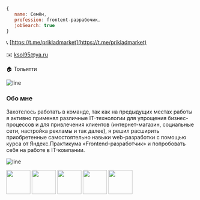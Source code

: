 ```javascript
{
   name: Семён,
   profession: frontent-разрабочик,
   jobSearch: true
}
```
📞 [https://t.me/prikladmarket](https://t.me/prikladmarket)

✉️ [ksol95@ya.ru](mailto://ksol95@ya.ru)

🏠 Тольятти

   
![line](https://capsule-render.vercel.app/api?type=rect&color=gradient&height=1)
### Обо мне
Захотелось работать в команде, так как на предыдущих местах работы я активно применял различные IT-технологии для упрощения бизнес-процессов и для привлечения клиентов (интернет-магазин, социальные сети, настройка рекламы и так далее), я решил расширить приобретенные самостоятельно навыки web-разработки с помощью курса от Яндекс.Практикума «Frontend-разработчик» и попробовать себя на работе в IT-компании.

![line](https://capsule-render.vercel.app/api?type=rect&color=gradient&height=1)

  <span><img src="https://cdn.jsdelivr.net/gh/devicons/devicon@latest/icons/css3/css3-original.svg" width="64" height="64" /></span>
  <span><img src="https://cdn.jsdelivr.net/gh/devicons/devicon@latest/icons/html5/html5-original.svg" width="64" height="64" /></span>
  <span><img src="https://cdn.jsdelivr.net/gh/devicons/devicon@latest/icons/javascript/javascript-original.svg" width="64" height="64" /></span>
  <span><img src="https://cdn.jsdelivr.net/gh/devicons/devicon@latest/icons/typescript/typescript-original.svg" width="64" height="64" /></span>
  <span><img src="https://cdn.jsdelivr.net/gh/devicons/devicon@latest/icons/react/react-original.svg" width="64" height="64" /></span>
          

          
